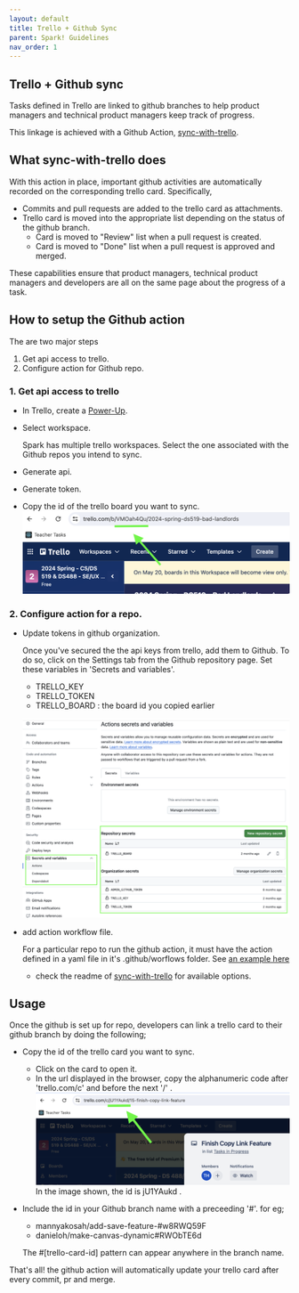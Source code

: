 ```yaml
---
layout: default
title: Trello + Github Sync
parent: Spark! Guidelines
nav_order: 1
---
```


## Trello + Github sync
Tasks defined in Trello are linked to github branches to help product managers and technical product managers keep track of progress. 

This linkage is achieved with a Github Action, [sync-with-trello](https://github.com/mannyakosah/sync-with-trello). 

## What sync-with-trello does
With this action in place, important github activities are automatically recorded on the corresponding trello card. Specifically,
  - Commits and pull requests are added to the trello card as attachments.
  - Trello card is moved into the appropriate list depending on the status of the github branch.
    - Card is moved to "Review" list when a pull request is created.
    - Card is moved to "Done" list when a pull request is approved and merged.

These capabilities ensure that product managers, technical product managers and developers are all on the same page about the progress of a task. 


## How to setup the Github action
The are two major steps

1. Get api access to trello.
2. Configure action for Github repo.

###  1. Get api access to trello
 - In Trello, create a [Power-Up](https://trello.com/power-ups/admin/new).
- Select workspace.
    
    Spark has multiple trello workspaces. Select the one associated with the Github repos you intend to sync.

- Generate api.
- Generate token.
- Copy the id of the trello board you want to sync.
![screenshot of trello board id](assets/trello-board-id.png) 

###  2. Configure action for a repo.

- Update tokens in github organization. 

    Once you've secured the the api keys from trello, add them to Github. To do so, click on the Settings tab from the Github repository page. Set these variables in 'Secrets and variables'.
    - TRELLO_KEY
    - TRELLO_TOKEN
    - TRELLO_BOARD : the board id you copied earlier

    ![screnshot of github secrets](assets/github-secrets.png)
      
    
- add action workflow file.

    For a particular repo to run the github action, it must have the action defined in a yaml file in it's .github/worflows folder. See [an example here](https://github.com/BU-Spark/se-computerized-mapping-visual-fields/blob/dev/.github/workflows/trello.yml)
    - check the readme of [sync-with-trello](https://github.com/mannyakosah/sync-with-trello) for available options. 

## Usage
Once the github is set up for repo, developers can link a trello card to their github branch by doing the following;
- Copy the id of the trello card you want to sync.
    - Click on the card to open it. 
    - In the url displayed in the browser, copy the alphanumeric code after 'trello.com/c' and before the next '/' .
![screenshot of trello id in url](assets/trello-id-in-url.png)
    In the image shown, the id is jU1YAukd .

- Include the id in your Github branch name with a preceeding '#'. for eg;
    - mannyakosah/add-save-feature-#w8RWQ59F
    - danieloh/make-canvas-dynamic#RWObTE6d

    The #[trello-card-id] pattern can appear anywhere in the branch name.  

That's all! the github action will automatically update your trello card after every commit, pr and merge.
